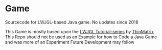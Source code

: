 # Game
Sourcecode for LWJGL-based Java game. No updates since 2018

This Game is mostly based upon the [LWJGL Tutorial-series](https://www.youtube.com/playlist?list=PLRIWtICgwaX0u7Rf9zkZhLoLuZVfUksDP) by [ThinMatrix](https://www.youtube.com/user/ThinMatrix/videos)
This Repo should not be used as an Example for how to Code a Java Game and was more of an Experiment
Future Development may follow
